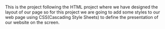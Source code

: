 This is the project following the HTML project where we have designed the layout of our page so for this project we are going to add some styles to our web page using CSS(Cascading Style Sheets) to define the presentation of our website on the screen.
